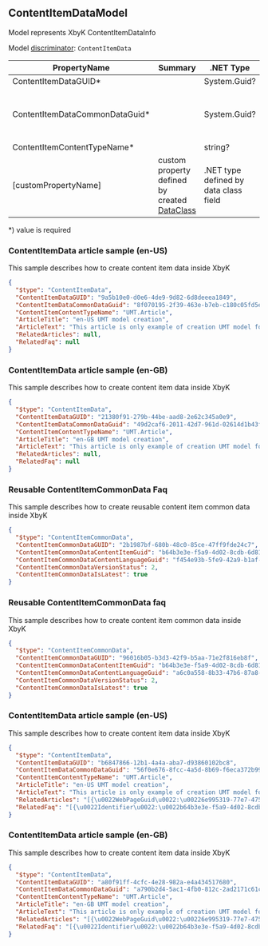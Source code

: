 <!-- generated file with tool "Kentico.Xperience.UMT.DocUtils" - edited through template "UmtModel.cshtml" -->
## ContentItemDataModel
Model represents XbyK ContentItemDataInfo

Model [discriminator](../UmtModel.md#discriminator): `ContentItemData`

|PropertyName|Summary|.NET Type|Notes|
|---|---|---|---|
|ContentItemDataGUID\*||System.Guid?|[UniqueId](../UmtModel.md#UniqueId)|
|ContentItemDataCommonDataGuid\*||System.Guid?|Reference to [ContentItemCommonDataInfo](../References.md#ContentItemCommonDataInfo) on property ContentItemDataCommonDataID **required**|
|ContentItemContentTypeName\*||string?||
|[customPropertyName]|custom property defined by created [DataClass](./DataClassModel.md)|.NET type defined by data class field||

<p>*) value is required</p>


### ContentItemData article sample (en-US)
This sample describes how to create content item data inside XbyK
```json
{
  "$type": "ContentItemData",
  "ContentItemDataGUID": "9a5b10e0-d0e6-4de9-9d82-6d8deeea1849",
  "ContentItemDataCommonDataGuid": "8f070195-2f39-463e-b7eb-c180c05fd5e0",
  "ContentItemContentTypeName": "UMT.Article",
  "ArticleTitle": "en-US UMT model creation",
  "ArticleText": "This article is only example of creation UMT model for en-US language",
  "RelatedArticles": null,
  "RelatedFaq": null
}
```

### ContentItemData article sample (en-GB)
This sample describes how to create content item data inside XbyK
```json
{
  "$type": "ContentItemData",
  "ContentItemDataGUID": "21380f91-279b-44be-aad8-2e62c345a0e9",
  "ContentItemDataCommonDataGuid": "49d2caf6-2011-42d7-961d-02614d1b43f4",
  "ContentItemContentTypeName": "UMT.Article",
  "ArticleTitle": "en-GB UMT model creation",
  "ArticleText": "This article is only example of creation UMT model for en-GB language",
  "RelatedArticles": null,
  "RelatedFaq": null
}
```

### Reusable ContentItemCommonData Faq
This sample describes how to create reusable content item common data inside XbyK
```json
{
  "$type": "ContentItemCommonData",
  "ContentItemCommonDataGUID": "2b1987bf-680b-48c0-85ce-47ff9fde24c7",
  "ContentItemCommonDataContentItemGuid": "b64b3e3e-f5a9-4d02-8cdb-6d81805c0fee",
  "ContentItemCommonDataContentLanguageGuid": "f454e93b-5fe9-42a9-b1af-b572234ed9c4",
  "ContentItemCommonDataVersionStatus": 2,
  "ContentItemCommonDataIsLatest": true
}
```

### Reusable ContentItemCommonData faq
This sample describes how to create content item common data inside XbyK
```json
{
  "$type": "ContentItemCommonData",
  "ContentItemCommonDataGUID": "96016b05-b3d3-42f9-b5aa-71e2f816eb8f",
  "ContentItemCommonDataContentItemGuid": "b64b3e3e-f5a9-4d02-8cdb-6d81805c0fee",
  "ContentItemCommonDataContentLanguageGuid": "a6c0a558-8b33-47b6-87a8-491b437c9923",
  "ContentItemCommonDataVersionStatus": 2,
  "ContentItemCommonDataIsLatest": true
}
```

### ContentItemData article sample (en-US)
This sample describes how to create content item data inside XbyK
```json
{
  "$type": "ContentItemData",
  "ContentItemDataGUID": "b6847866-12b1-4a4a-aba7-d93860102bc8",
  "ContentItemDataCommonDataGuid": "56f0e676-8fcc-4a5d-8b69-f6eca372b998",
  "ContentItemContentTypeName": "UMT.Article",
  "ArticleTitle": "en-US UMT model creation",
  "ArticleText": "This article is only example of creation UMT model for en-US language",
  "RelatedArticles": "[{\u0022WebPageGuid\u0022:\u00226e995319-77e7-475e-9ebb-607bdbf5af9a\u0022}]",
  "RelatedFaq": "[{\u0022Identifier\u0022:\u0022b64b3e3e-f5a9-4d02-8cdb-6d81805c0fee\u0022}]"
}
```

### ContentItemData article sample (en-GB)
This sample describes how to create content item data inside XbyK
```json
{
  "$type": "ContentItemData",
  "ContentItemDataGUID": "a80f91ff-4cfc-4e28-982a-e4a434517680",
  "ContentItemDataCommonDataGuid": "a790b2d4-5ac1-4fb0-812c-2ad2171c61c9",
  "ContentItemContentTypeName": "UMT.Article",
  "ArticleTitle": "en-GB UMT model creation",
  "ArticleText": "This article is only example of creation UMT model for en-GB language",
  "RelatedArticles": "[{\u0022WebPageGuid\u0022:\u00226e995319-77e7-475e-9ebb-607bdbf5af9a\u0022}]",
  "RelatedFaq": "[{\u0022Identifier\u0022:\u0022b64b3e3e-f5a9-4d02-8cdb-6d81805c0fee\u0022}]"
}
```
